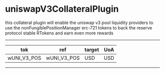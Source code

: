 # uniswapV3CollateralPlugin

this collateral plugin will enable the uniswap v3 pool liquidity providers to use the nonFungiblePositionManager erc-721 tokens to back the reserve protocol stable RTokens and earn even more rewards

---

| tok         | ref         | target | UoA |
| ----------- | ----------- | ------ | --- |
| wUNI_V3_POS | wUNI_V3_POS | USD    | USD |

---
